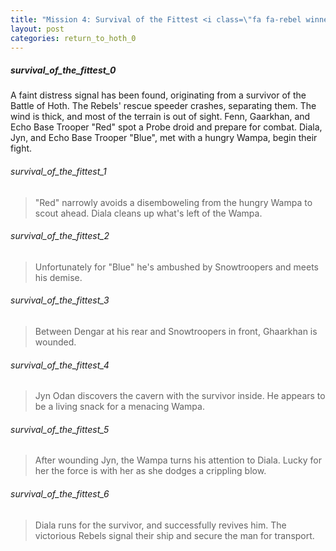 ```yaml
---
title: "Mission 4: Survival of the Fittest <i class=\"fa fa-rebel winner-rebel\" aria-hidden=\"true\"></i>"
layout: post
categories: return_to_hoth_0
---
```


##### survival_of_the_fittest_0

A faint distress signal has been found, originating from a survivor of the Battle of Hoth. The Rebels' rescue speeder crashes, separating them. The wind is thick, and most of the terrain is out of sight. Fenn, Gaarkhan, and Echo Base Trooper "Red" spot a Probe droid and prepare for combat. Diala, Jyn, and Echo Base Trooper "Blue", met with a hungry Wampa, begin their fight.

###### survival_of_the_fittest_1

> "Red" narrowly avoids a disemboweling from the hungry Wampa to scout ahead. Diala cleans up what's left of the Wampa.

###### survival_of_the_fittest_2

> Unfortunately for "Blue" he's ambushed by Snowtroopers and meets his demise. 

###### survival_of_the_fittest_3

> Between Dengar at his rear and Snowtroopers in front, Ghaarkhan is wounded. 

###### survival_of_the_fittest_4

> Jyn Odan discovers the cavern with the survivor inside. He appears to be a living snack for a menacing Wampa.  

###### survival_of_the_fittest_5

> After wounding Jyn, the Wampa turns his attention to Diala. Lucky for her the force is with her as she dodges a crippling blow. 

###### survival_of_the_fittest_6

> Diala runs for the survivor, and successfully revives him. The victorious Rebels signal their ship and secure the man for transport. 

